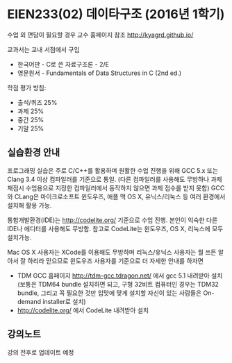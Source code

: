 # EIEN233(02) 데이타구조 (2016년 1학기)

수업 외 면담이 필요할 경우 교수 홈페이지 참조
http://kyagrd.github.io/

교과서는 교내 서점에서 구입
* 한국어판 - C로 쓴 자료구조론 - 2/E
* 영문원서 - Fundamentals of Data Structures in C (2nd ed.)


학점 평가 방침:
* 출석/퀴즈 25%
* 과제 25%
* 중간 25%
* 기말 25%


## 실습환경 안내
프로그래밍 실습은 주로 C/C++를 활용하며
원활한 수업 진행을 위해 GCC 5.x 또는
Clang 3.4 이상 컴파일러를 기준으로 통일.
(다른 컴파일러를 사용해도 무방하나 과제 채점시
수업용으로 지정한 컴파일러에서 동작하지 않으면
과제 점수를 받지 못함)
GCC와 CLang은 마이크로소프트 윈도우즈,
애플 맥 OS X, 유닉스/리눅스 등 여러 환경에서
설치해 활용 가능.

통합개발환경(IDE)는 http://codelite.org/
기준으로 수업 진행. 본인이 익숙한
다른 IDE나 에디터를 사용해도 무방함.
참고로 CodeLite는 윈도우즈, OS X, 리눅스에
모두 설치가능.

Mac OS X 사용자는 XCode를 이용해도 무방하며
리눅스/유닉스 사용자는 뭘 쓰든 알아서
잘 하리라 믿으므로 윈도우즈 사용자를 기준으로
더 자세한 안내를 하자면
* TDM GCC 홈페이지 http://tdm-gcc.tdragon.net/ 에서 gcc 5.1 내려받아 설치  (보통은 TDM64 bundle 설치하면 되고, 구형 32비트 컴퓨터인 경우는 TDM32 bundle, 그리고 꼭 필요한 것만 입맛에 맞게 설치할 자신이 있는 사람들은 On-demand installer로 설치)
* http://codelite.org/ 에서 CodeLite 내려받아 설치

## 강의노트

강의 전후로 업데이트 예정
